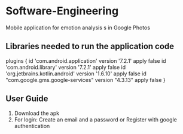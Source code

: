 # Software-Engineering
Mobile application for emotion analysis s in Google Photos
## Libraries needed to run the application code

  plugins {
      id 'com.android.application' version '7.2.1' apply false
      id 'com.android.library' version '7.2.1' apply false
      id 'org.jetbrains.kotlin.android' version '1.6.10' apply false
      id "com.google.gms.google-services" version "4.3.13" apply false
  }

## User Guide 

1. Download the apk
2. For login:
    Create an email and a password or
    Register with google authentication
